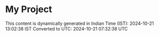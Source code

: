 # My Project

This content is dynamically generated in Indian Time (IST): 2024-10-21 13:02:38 IST
Converted to UTC: 2024-10-21 07:32:38 UTC

